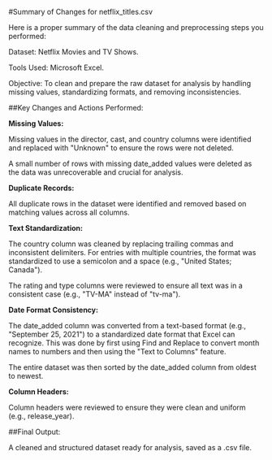 #Summary of Changes for netflix_titles.csv

Here is a proper summary of the data cleaning and preprocessing steps you performed:

Dataset: Netflix Movies and TV Shows.

Tools Used: Microsoft Excel.

Objective: To clean and prepare the raw dataset for analysis by handling missing values, standardizing formats, and removing inconsistencies.

##Key Changes and Actions Performed:

**Missing Values:**

Missing values in the director, cast, and country columns were identified and replaced with "Unknown" to ensure the rows were not deleted.

A small number of rows with missing date_added values were deleted as the data was unrecoverable and crucial for analysis.

**Duplicate Records:**

All duplicate rows in the dataset were identified and removed based on matching values across all columns.

**Text Standardization:**

The country column was cleaned by replacing trailing commas and inconsistent delimiters. For entries with multiple countries, the format was standardized to use a semicolon and a space (e.g., "United States; Canada").

The rating and type columns were reviewed to ensure all text was in a consistent case (e.g., "TV-MA" instead of "tv-ma").

**Date Format Consistency:**

The date_added column was converted from a text-based format (e.g., "September 25, 2021") to a standardized date format that Excel can recognize. This was done by first using Find and Replace to convert month names to numbers and then using the "Text to Columns" feature.

The entire dataset was then sorted by the date_added column from oldest to newest.

**Column Headers:**

Column headers were reviewed to ensure they were clean and uniform (e.g., release_year).

##Final Output:

A cleaned and structured dataset ready for analysis, saved as a .csv file.






